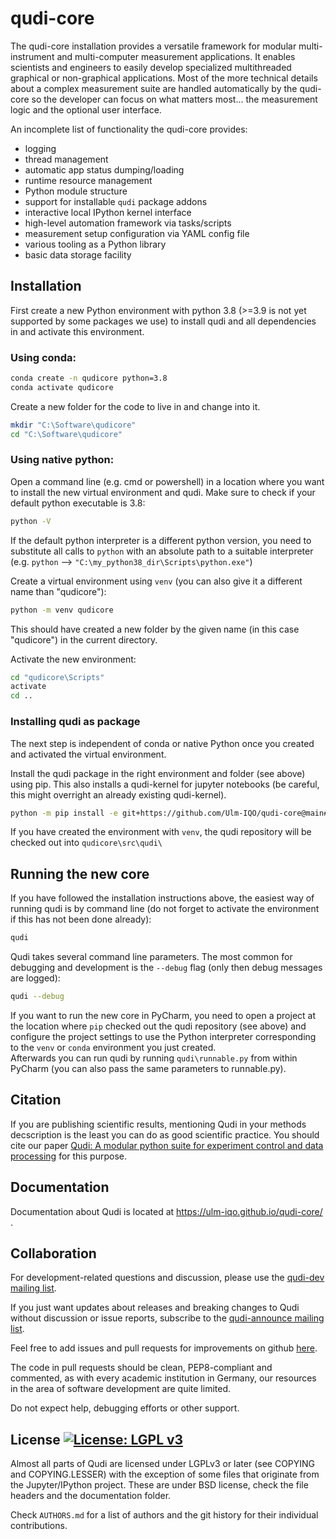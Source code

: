# qudi-core

The qudi-core installation provides a versatile framework for modular multi-instrument and multi-computer measurement applications.
It enables scientists and engineers to easily develop specialized multithreaded graphical or non-graphical applications. 
Most of the more technical details about a complex measurement suite are handled automatically by the qudi-core so the developer can focus on what matters most... the measurement logic and the optional user interface.

An incomplete list of functionality the qudi-core provides:
- logging
- thread management
- automatic app status dumping/loading
- runtime resource management
- Python module structure
- support for installable `qudi` package addons
- interactive local IPython kernel interface
- high-level automation framework via tasks/scripts
- measurement setup configuration via YAML config file
- various tooling as a Python library
- basic data storage facility

## Installation
First create a new Python environment with python 3.8 (>=3.9 is not yet supported by some packages 
we use) to install qudi and all dependencies in and activate this environment. 
### Using conda:
```bash
conda create -n qudicore python=3.8
conda activate qudicore
```

Create a new folder for the code to live in and change into it.
```bash
mkdir "C:\Software\qudicore"
cd "C:\Software\qudicore"
```

### Using native python:
Open a command line (e.g. cmd or powershell) in a location where you want to install the new virtual
environment and qudi.
Make sure to check if your default python executable is 3.8:
```bash
python -V
```
If the default python interpreter is a different python version, you need to substitute all calls to
`python` with an absolute path to a suitable interpreter\
(e.g. `python` --> `"C:\my_python38_dir\Scripts\python.exe"`)

Create a virtual environment using `venv` (you can also give it a different name than "qudicore"):
```bash
python -m venv qudicore
```
This should have created a new folder by the given name (in this case "qudicore") in the current 
directory.

Activate the new environment:
```bash
cd "qudicore\Scripts"
activate
cd ..
```

### Installing qudi as package
The next step is independent of conda or native Python once you created and activated the virtual 
environment.

Install the qudi package in the right environment and folder (see above) using pip. This also installs a qudi-kernel for jupyter notebooks (be careful, this might overright an already existing qudi-kernel).
```bash
python -m pip install -e git+https://github.com/Ulm-IQO/qudi-core@main#egg=qudi
```

If you have created the environment with `venv`, the qudi repository will be checked out into `qudicore\src\qudi\`

## Running the new core

If you have followed the installation instructions above, the easiest way of running qudi is by 
command line (do not forget to activate the environment if this has not been done already):
```bash
qudi
```
Qudi takes several command line parameters. The most common for debugging and development is the 
`--debug` flag (only then debug messages are logged):
```bash
qudi --debug
```

If you want to run the new core in PyCharm, you need to open a project at the location where `pip` 
checked out the qudi repository (see above) and configure the project settings to use the Python 
interpreter corresponding to the `venv` or `conda` environment you just created.\
Afterwards you can run qudi by running `qudi\runnable.py` from within PyCharm (you can also pass the
same parameters to runnable.py).

## Citation
If you are publishing scientific results, mentioning Qudi in your methods decscription is the least you can do as good scientific practice.
You should cite our paper [Qudi: A modular python suite for experiment control and data processing](http://doi.org/10.1016/j.softx.2017.02.001) for this purpose.

## Documentation
Documentation about Qudi is located at https://ulm-iqo.github.io/qudi-core/ .

## Collaboration
For development-related questions and discussion, please use the [qudi-dev mailing list](http://www.freelists.org/list/qudi-dev).

If you just want updates about releases and breaking changes to Qudi without discussion or issue reports,
subscribe to the [qudi-announce mailing list](http://www.freelists.org/list/qudi-announce).

Feel free to add issues and pull requests for improvements on github [here](https://github.com/Ulm-IQO/qudi-core/issues).

The code in pull requests should be clean, PEP8-compliant and commented, as with every academic institution in Germany,
our resources in the area of software development are quite limited.

Do not expect help, debugging efforts or other support.

## License [![License: LGPL v3](https://img.shields.io/badge/License-LGPL%20v3-blue.svg)](https://www.gnu.org/licenses/lgpl-3.0)

Almost all parts of Qudi are licensed under LGPLv3 or later (see COPYING and COPYING.LESSER) with the exception of some files
that originate from the Jupyter/IPython project.
These are under BSD license, check the file headers and the documentation folder.

Check `AUTHORS.md` for a list of authors and the git history for their individual contributions.
